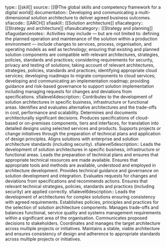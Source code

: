 type:: [[skill]]
source:: [[@The global skills and competency framework for a digital world]]
documentation:: Developing and communicating a multi-dimensional solution architecture to deliver agreed business outcomes.
sfiacode:: [[ARCH]]
sfiaskill:: [[Solution architecture]]
sfiacategory:: [[Strategy and architecture]]
sfiasubcategory:: [[Strategy and planning]]
sfiaguidancenotes:: Activities may include — but are not limited to: defining the planned operation and maintenance of the solution within a production environment — include changes to services, process, organisation, and operating models as well as technology; ensuring that existing and planned solution components are compatible with relevant architectures, strategies, policies, standards and practices; considering requirements for security, privacy and testing of solutions; taking account of relevant architectures, strategies, policies, standards and practices; identifying appropriate cloud services; developing roadmaps to migrate components to cloud services; developing and communicating an implementation roadmap; providing guidance and risk-based governance to support solution implementation including managing requests for changes and deviations from specifications.
sfialevel4description:: Contributes to the development of solution architectures in specific business, infrastructure or functional areas. Identifies and evaluates alternative architectures and the trade-offs in cost, performance and scalability. Determines and documents architecturally significant decisions. Produces specifications of cloud-based or on-premises components, tiers and interfaces, for translation into detailed designs using selected services and products. Supports projects or change initiatives through the preparation of technical plans and application of design principles. Aligns solutions with enterprise and solution architecture standards (including security).
sfialevel5description:: Leads the development of solution architectures in specific business, infrastructure or functional areas. Leads the preparation of technical plans and ensures that appropriate technical resources are made available. Ensures that appropriate tools and methods are available, understood and employed in architecture development. Provides technical guidance and governance on solution development and integration. Evaluates requests for changes and deviations from specifications and recommends actions. Ensures that relevant technical strategies, policies, standards and practices (including security) are applied correctly.
sfialevel6description:: Leads the development of architectures for complex solutions ensuring consistency with agreed requirements. Establishes policies, principles and practices for the selection of solution architecture components. Manages trade-offs and balances functional, service quality and systems management requirements within a significant area of the organisation. Communicates proposed decisions to stakeholders. Coordinates and manages the target architecture across multiple projects or initiatives.  Maintains a stable, viable architecture  and ensures consistency of design and adherence to appropriate standards across multiple projects or initiatives.
